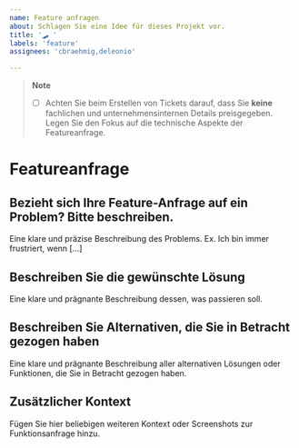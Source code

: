```yaml
---
name: Feature anfragen
about: Schlagen Sie eine Idee für dieses Projekt vor.
title: '🛹 '
labels: 'feature'
assignees: 'cbraehmig,deleonio'

---
```


> **Note**
> 
> - [ ] Achten Sie beim Erstellen von Tickets darauf, dass Sie **keine** fachlichen und unternehmensinternen Details preisgegeben. Legen Sie den Fokus auf die technische Aspekte der Featureanfrage.

# Featureanfrage

## Bezieht sich Ihre Feature-Anfrage auf ein Problem? Bitte beschreiben.
Eine klare und präzise Beschreibung des Problems. Ex. Ich bin immer frustriert, wenn [...]

## Beschreiben Sie die gewünschte Lösung
Eine klare und prägnante Beschreibung dessen, was passieren soll.

## Beschreiben Sie Alternativen, die Sie in Betracht gezogen haben
Eine klare und prägnante Beschreibung aller alternativen Lösungen oder Funktionen, die Sie in Betracht gezogen haben.

## Zusätzlicher Kontext
Fügen Sie hier beliebigen weiteren Kontext oder Screenshots zur Funktionsanfrage hinzu.
